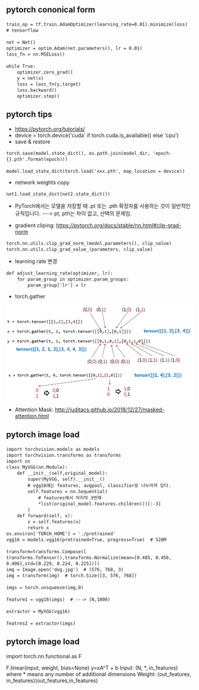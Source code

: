 ## pytorch cononical form

```
train_op = tf.train.AdamOptimizer(learning_rate=0.01).minimize(loss)   # tensorflow

net = Net()
optimizer = optim.Adam(net.parameters(), lr = 0.01)
loss_fn = nn.MSELoss()

while True:
    optimizer.zero_grad()
    y = net(x)
    loss = loss_fn(y,target)
    loss.backward()
    optimizer.step()

```



## pytorch tips
* https://pytorch.org/tutorials/
* device = torch.device('cuda' if torch.cuda.is_available() else 'cpu')
*  save & restore
```
torch.save(model.state_dict(), os.path.join(model_dir, 'epoch-{}.pth'.format(epoch)))

model.load_state_dict(torch.load('xxx.pth', map_location = device))
```
* network weights copy
```
net1.load_state_dict(net2.state_dict())
```
* PyTorch에서는 모델을 저장할 때 .pt 또는 .pth 확장자를 사용하는 것이 일반적인 규칙입니다.  ---> pt, pth는 차이 없고, 선택의 문제임.

* gradient cliping: https://pytorch.org/docs/stable/nn.html#clip-grad-norm
```
torch.nn.utils.clip_grad_norm_(model.parameters(), clip_value)
torch.nn.utils.clip_grad_value_(parameters, clip_value)
```
* learning rate 변경
```
def adjust_learning_rate(optimizer, lr):
    for param_group in optimizer.param_groups:
        param_group['lr'] = lr
```
* torch.gather
<p align="center"><img src="asset/pytorch_gather.png" />  </p>

* Attention Mask: http://juditacs.github.io/2018/12/27/masked-attention.html




## pytorch image load
```
import torchvision.models as models
import torchvision.transforms as transforms
import os
class MyVGG(nn.Module):
    def __init__(self,original_model):
        super(MyVGG, self).__init__()
        # vgg16에는 features, avgpool, classifier로 나누어져 있다.
        self.features = nn.Sequential(
            # features에서 마지막 3번재
            *list(original_model.features.children())[:-3]
        )
    def forward(self, x):
        x = self.features(x)
        return x 
os.environ['TORCH_HOME'] = './pretrained'
vgg16 = models.vgg16(pretrained=True, progress=True)  # 528M

transform=transforms.Compose([ transforms.ToTensor(),transforms.Normalize(mean=[0.485, 0.456, 0.406],std=[0.229, 0.224, 0.225])])
img = Image.open('dog.jpg')  # (576, 768, 3)
img = transform(img)  # torch.Size([3, 576, 768])

imgs = torch.unsqueeze(img,0)

feature1 = vgg16(imgs)  # ---> (N,1000)

extractor = MyVGG(vgg16)

featres2 = extractor(imgs)

```



## pytorch image load
import torch.nn.functional as F

F.linear(input, weight, bias=None)  y=xA^T + b
Input: (N, *, in_features) where * means any number of additional dimensions
Weight: (out_features, in_features)(out_features,in_features)
